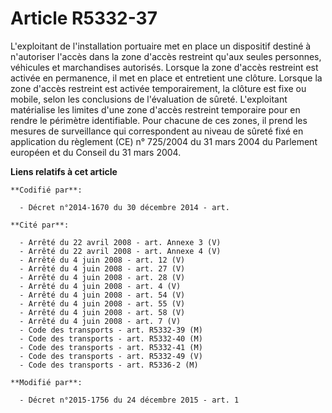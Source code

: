 # Article R5332-37

L'exploitant de l'installation portuaire met en place un dispositif destiné à n'autoriser l'accès dans la zone d'accès
restreint qu'aux seules personnes, véhicules et marchandises autorisés. Lorsque la zone d'accès restreint est activée en
permanence, il met en place et entretient une clôture. Lorsque la zone d'accès restreint est activée temporairement, la
clôture est fixe ou mobile, selon les conclusions de l'évaluation de sûreté. L'exploitant matérialise les limites d'une zone
d'accès restreint temporaire pour en rendre le périmètre identifiable. Pour chacune de ces zones, il prend les mesures de
surveillance qui correspondent au niveau de sûreté fixé en application du règlement (CE) n° 725/2004 du 31 mars 2004 du
Parlement européen et du Conseil du 31 mars 2004.

**Liens relatifs à cet article**

	**Codifié par**:

	  - Décret n°2014-1670 du 30 décembre 2014 - art.

	**Cité par**:

	  - Arrêté du 22 avril 2008 - art. Annexe 3 (V)
	  - Arrêté du 22 avril 2008 - art. Annexe 4 (V)
	  - Arrêté du 4 juin 2008 - art. 12 (V)
	  - Arrêté du 4 juin 2008 - art. 27 (V)
	  - Arrêté du 4 juin 2008 - art. 28 (V)
	  - Arrêté du 4 juin 2008 - art. 4 (V)
	  - Arrêté du 4 juin 2008 - art. 54 (V)
	  - Arrêté du 4 juin 2008 - art. 55 (V)
	  - Arrêté du 4 juin 2008 - art. 58 (V)
	  - Arrêté du 4 juin 2008 - art. 7 (V)
	  - Code des transports - art. R5332-39 (M)
	  - Code des transports - art. R5332-40 (M)
	  - Code des transports - art. R5332-41 (M)
	  - Code des transports - art. R5332-49 (V)
	  - Code des transports - art. R5336-2 (M)

	**Modifié par**:

	  - Décret n°2015-1756 du 24 décembre 2015 - art. 1
